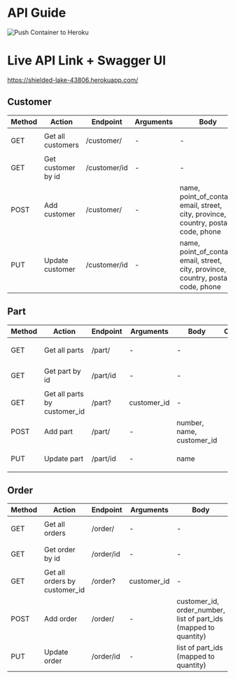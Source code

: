 # API Guide
![Push Container to Heroku](https://github.com/Dieform-Automation/API/workflows/Push%20Container%20to%20Heroku/badge.svg)

# Live API Link + Swagger UI
https://shielded-lake-43806.herokuapp.com/

## Customer
| Method | Action | Endpoint  | Arguments | Body | Complete |
|---|---|---|---|---|:---:|
|GET | Get all customers | /customer/ | - | - | <ul><li>- [x] </li></ul> |
|GET | Get customer by id |  /customer/id | - | - | <ul><li>- [x] </li></ul>  |
|POST| Add customer | /customer/ | -  | name, point_of_contact, email, street, city, province, country, postal code, phone | <ul><li>- [x] </li></ul>  |
|PUT| Update customer | /customer/id | - | name, point_of_contact, email, street, city, province, country, postal code, phone | <ul><li>- [ ] </li></ul>  |

## Part
| Method | Action | Endpoint  | Arguments | Body | Complete |
|---|---|---|---|---|:---:|
|GET | Get all parts | /part/ | - | - | <ul><li>- [x] </li></ul> |
|GET | Get part by id |  /part/id | - | - | <ul><li>- [x] </li></ul>  |
|GET | Get all parts by customer_id |  /part? | customer_id | - | <ul><li>- [x] </li></ul>  |
|POST| Add part | /part/ | - | number, name, customer_id | <ul><li>- [x] </li></ul>  |
|PUT| Update part | /part/id | - | name | <ul><li>- [x] </li></ul>  |

## Order
| Method | Action | Endpoint  | Arguments | Body | Complete |
|---|---|---|---|---|:---:|
|GET | Get all orders | /order/ | - | - | <ul><li>- [ ] </li></ul> |
|GET | Get order by id |  /order/id | - | - | <ul><li>- [ ] </li></ul>  |
|GET | Get all orders by customer_id |  /order? | customer_id | - | <ul><li>- [x] </li></ul>  |
|POST| Add order | /order/ | - | customer_id, order_number, list of part_ids (mapped to quantity) | <ul><li>- [x] </li></ul>  |
|PUT| Update order | /order/id | - | list of part_ids (mapped to quantity) | <ul><li>- [ ] </li></ul>  |
